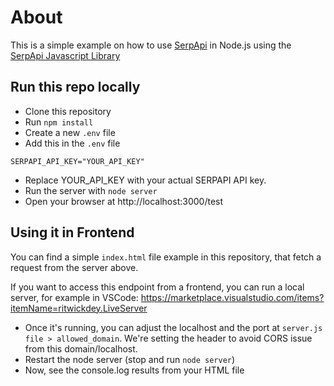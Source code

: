 # About
This is a simple example on how to use [SerpApi](https://serpapi.com/) in Node.js using the [SerpApi Javascript Library](https://github.com/serpapi/serpapi-javascript)

## Run this repo locally
- Clone this repository
- Run `npm install`
- Create a new `.env` file
- Add this in the `.env` file 
```
SERPAPI_API_KEY="YOUR_API_KEY"
```
- Replace YOUR_API_KEY with your actual SERPAPI API key.
- Run the server with `node server`
- Open your browser at http://localhost:3000/test

## Using it in Frontend
You can find a simple `index.html` file example in this repository, that fetch a request from the server above. 

If you want to access this endpoint from a frontend, you can run a local server, for example in VSCode: https://marketplace.visualstudio.com/items?itemName=ritwickdey.LiveServer

- Once it's running, you can adjust the localhost and the port at `server.js file > allowed_domain`. We're setting the header to avoid CORS issue from this domain/localhost.  
- Restart the node server (stop and run `node server`)
- Now, see the console.log results from your HTML file



